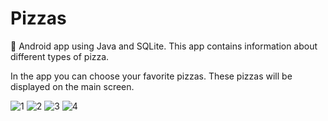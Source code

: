 # Pizzas
🍕 Android app using Java and SQLite. This app contains information about different types of pizza.

In the app you can choose your favorite pizzas. These pizzas will be displayed on the main screen.


![1](https://user-images.githubusercontent.com/76612421/197177422-338132a2-6737-49ce-827f-0529582f6cff.PNG)
![2](https://user-images.githubusercontent.com/76612421/197177432-977906e9-b704-4f21-b5d3-67c9f31bb8d1.PNG)
![3](https://user-images.githubusercontent.com/76612421/197177442-50d239ea-21e3-4a29-875f-0da7bb54861d.PNG)
![4](https://user-images.githubusercontent.com/76612421/197177449-5d5e4a23-0983-4c38-9fc7-e67a72dff632.PNG)
